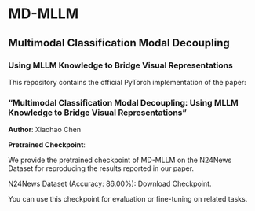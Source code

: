 # **MD-MLLM**
## **Multimodal Classification Modal Decoupling**
### **Using MLLM Knowledge to Bridge Visual Representations**

This repository contains the official PyTorch implementation of the paper:

### **“Multimodal Classification Modal Decoupling: Using MLLM Knowledge to Bridge Visual Representations”**

**Author**: Xiaohao Chen





**Pretrained Checkpoint**:

We provide the pretrained checkpoint of MD-MLLM on the N24News Dataset for reproducing the results reported in our paper.

N24News Dataset (Accuracy: 86.00%): Download Checkpoint.

You can use this checkpoint for evaluation or fine-tuning on related tasks.
